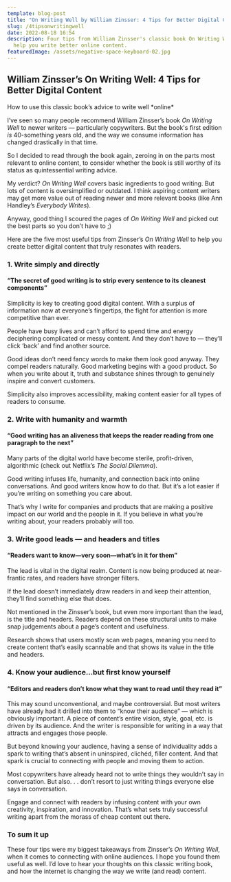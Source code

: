```yaml
---
template: blog-post
title: "On Writing Well by William Zinsser: 4 Tips for Better Digital Content"
slug: /4tipsonwritingwell
date: 2022-08-18 16:54
description: Four tips from William Zinsser's classic book On Writing Well to
  help you write better online content.
featuredImage: /assets/negative-space-keyboard-02.jpg
---
```

<!--StartFragment-->

## William Zinsser’s On Writing Well: 4 Tips for Better Digital Content

How to use this classic book’s advice to write well \*online\*

I’ve seen so many people recommend William Zinsser’s book *On Writing Well* to newer writers — particularly copywriters. But the book's first edition *is* 40-something years old, and the way we consume information has changed drastically in that time.

So I decided to read through the book again, zeroing in on the parts most relevant to online content, to consider whether the book is still worthy of its status as quintessential writing advice. 

My verdict? *On Writing Well* covers basic ingredients to good writing. But lots of content is oversimplified or outdated. I think aspiring content writers may get more value out of reading newer and more relevant books (like Ann Handley’s *Everybody Writes*). 

Anyway, good thing I scoured the pages of *On Writing Well* and picked out the best parts so you don’t have to ;)

Here are the five most useful tips from Zinsser’s *On Writing Well* to help you create better digital content that truly resonates with readers.

### 1. Write simply and directly

#### “The secret of good writing is to strip every sentence to its cleanest components”

Simplicity is key to creating good digital content. With a surplus of information now at everyone’s fingertips, the fight for attention is more competitive than ever. 

People have busy lives and can’t afford to spend time and energy deciphering complicated or messy content. And they don’t have to — they’ll click ‘back’ and find another source.

Good ideas don’t need fancy words to make them look good anyway. They compel readers naturally. Good marketing begins with a good product. So when you write about it, truth and substance shines through to genuinely inspire and convert customers.

Simplicity also improves accessibility, making content easier for all types of readers to consume.

### 2. Write with humanity and warmth

#### “Good writing has an aliveness that keeps the reader reading from one paragraph to the next”

Many parts of the digital world have become sterile, profit-driven, algorithmic (check out Netflix’s *The Social Dilemma*).

Good writing infuses life, humanity, and connection back into online conversations. And good writers know how to do that. But it’s a lot easier if you’re writing on something you care about. 

That’s why I write for companies and products that are making a positive impact on our world and the people in it. If you believe in what you’re writing about, your readers probably will too.

### 3. Write good leads — and headers and titles

#### “Readers want to know—very soon—what’s in it for them”

The lead is vital in the digital realm. Content is now being produced at near-frantic rates, and readers have stronger filters.

If the lead doesn’t immediately draw readers in and keep their attention, they’ll find something else that does.

Not mentioned in the Zinsser’s book, but even more important than the lead, is the title and headers. Readers depend on these structural units to make snap judgements about a page’s content and usefulness. 

Research shows that users mostly scan web pages, meaning you need to create content that’s easily scannable and that shows its value in the title and headers.

### 4. Know your audience…but first know yourself

#### “Editors and readers don’t know what they want to read until they read it”

This may sound unconventional, and maybe controversial. But most writers have already had it drilled into them to “know their audience” — which is obviously important. A piece of content’s entire vision, style, goal, etc. is driven by its audience. And the writer is responsible for writing in a way that attracts and engages those people.

But beyond knowing your audience, having a sense of individuality adds a spark to writing that’s absent in uninspired, clichéd, filler content. And that spark is crucial to connecting with people and moving them to action.

Most copywriters have already heard not to write things they wouldn’t say in conversation. But also. . . don’t resort to just writing things everyone else says in conversation. 

Engage and connect with readers by infusing content with your own creativity, inspiration, and innovation. That’s what sets truly successful writing apart from the morass of cheap content out there.

### To sum it up

These four tips were my biggest takeaways from Zinsser’s *On Writing Well*, when it comes to connecting with online audiences. I hope you found them useful as well. I’d love to hear your thoughts on this classic writing book, and how the internet is changing the way we write (and read) content.

<!--EndFragment-->